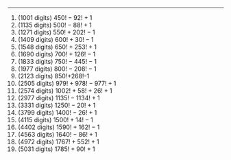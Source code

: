 ***
1. (1001 digits) $450!-92!+1$
2. (1135 digits) $500!-88!+1$
3. (1271 digits) $550!+202!-1$
4. (1409 digits) $600!+30!-1$
5. (1548 digits) $650!+253!+1$
6. (1690 digits) $700!+126!-1$
7. (1833 digits) $750!-445!-1$
8. (1977 digits) $800!-208!-1$
9. (2123 digits) 850!+268!-1
10. (2505 digits) $979!+978!-977!+1$
11. (2574 digits) $1002!+58!+26!+1$
12. (2977 digits) $1135!-1134!+1$
13. (3331 digits) $1250!-20!+1$
14. (3799 digits) $1400!-26!+1$
15. (4115 digits) $1500!+14!-1$
16. (4402 digits) $1590!+162!-1$
17. (4563 digits) $1640!-86!+1$
18. (4972 digits) $1767!+552!+1$
19. (5031 digits) $1785!+90!+1$


<html lang="en">
<head>
<meta http-equiv="content-type" content="text/html; charset=utf-8">
<script type="text/javascript" charset="utf-8" src="
https://cdn.mathjax.org/mathjax/latest/MathJax.js?config=TeX-AMS-MML_HTMLorMML,
https://vincenttam.github.io/javascripts/MathJaxLocal.js"></script>
</head>
